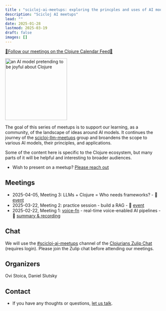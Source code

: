 ```yaml
---
title : "scicloj-ai-meetups: exploring the princples and uses of AI models"
description: "Scicloj AI meetups"
lead: ""
date: 2025-01-28
lastmod: 2025-03-19
draft: false
images: []
---
```


[📅Follow our meetings on the Clojure Calendar Feed📅](https://clojureverse.org/t/the-clojure-events-calendar-feed-turns-2/9527)

<img src="joy2.jpg" alt="an AI model pretending to be joyful about Clojure" style="height:200px;"/>

The goal of this series of meetups is to support our learning, as a community, of the landscape of ideas around AI models. It continues the journey of the [scicloj-llm-meetups](https://scicloj.github.io/docs/community/groups/llm-meetups/) group and broandens the scope to various AI models, their principles, and applications.

Some of the content here is specific to the Clojure ecosystem, but many parts of it will be helpful and interesting to broader audiences.

* Wish to present on a meetup? <a class="btn btn-primary btn-lg px-4 mb-2" href="/docs/community/contact/" role="button">Please reach out</a>

## Meetings
* 2025-04-05, Meeting 3: LLMs + Clojure = Who needs frameworks? - :calendar: [event](https://clojureverse.org/t/scicloj-ai-meetup-3-llms-clojure-who-needs-frameworks/)
* 2025-03-22, Meeting 2: practice session - build a RAG - :calendar: [event](https://clojureverse.org/t/scicloj-ai-meetup-2-practice-session-build-a-rag/)
* 2025-02-22, Meeting 1: [voice-fn](https://github.com/shipclojure/voice-fn/) - real-time voice-enabled AI pipelines - :movie_camera: [summary & recording](https://clojureverse.org/t/scicloj-ai-meetup-1-voice-fn-real-time-voice-enabled-ai-pipelines-summary-recording/)

## Chat
We will use the [#scicloj-ai-meetups](https://clojurians.zulipchat.com/#narrow/channel/481583-scicloj-ai-meetups) channel of the [Clojurians Zulip Chat](https://scicloj.github.io/docs/community/chat/) (requires login). Please join the Zulip chat before attending our meetings.

## Organizers

Ovi Stoica, Daniel Slutsky

## Contact

* If you have any thoughts or questions, [let us talk](https://scicloj.github.io/docs/community/contact/).

